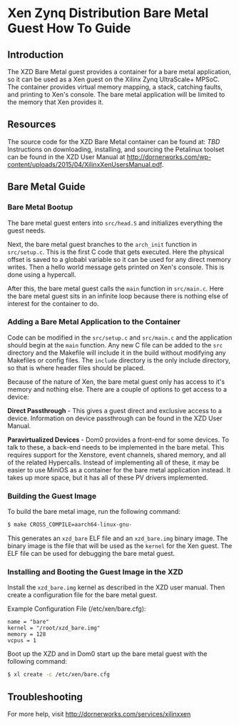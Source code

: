 # Xen Zynq Distribution Bare Metal Guest How To Guide

## Introduction
The XZD Bare Metal guest provides a container for a bare metal application, so it can be used as a Xen guest on the Xilinx Zynq UltraScale+ MPSoC. The container provides virtual memory mapping, a stack, catching faults, and printing to Xen's console. The bare metal application will be limited to the memory that Xen provides it.

## Resources
The source code for the XZD Bare Metal container can be found at: *TBD* 
Instructions on downloading, installing, and sourcing the Petalinux toolset can be found in the XZD User Manual at http://dornerworks.com/wp-content/uploads/2015/04/XilinxXenUsersManual.pdf.

## Bare Metal Guide

### Bare Metal Bootup
The bare metal guest enters into `src/head.S` and initializes everything the guest needs. 

Next, the bare metal guest branches to the `arch_init` function in `src/setup.c`. This is the first C code that gets executed. Here the physical offset is saved to a globabl variable so it can be used for any direct memory writes. Then a hello world message gets printed on Xen's console. This is done using a hypercall. 

After this, the bare metal guest calls the `main` function in `src/main.c`. Here the bare metal guest sits in an infinite loop because there is nothing else of interest for the container to do. 

### Adding a Bare Metal Application to the Container
Code can be modified in the `src/setup.c` and `src/main.c` and the application should begin at the `main` function. Any new C file can be added to the `src` directory and the Makefile will include it in the build without modifying any Makefiles or config files. The `include` directory is the only include directory, so that is where header files should be placed. 

Because of the nature of Xen, the bare metal guest only has access to it's memory and nothing else. There are a couple of options to get access to a device: 

**Direct Passthrough** - This gives a guest direct and exclusive access to a device. Information on device passthrough can be found in the XZD User Manual.

**Paravirtualized Devices** - Dom0 provides a front-end for some devices. To talk to these, a back-end needs to be implemented in the bare metal. This requires support for the Xenstore, event channels, shared memory, and all of the related Hypercalls. Instead of implementing all of these, it may be easier to use MiniOS as a container for the bare metal application instead. It takes up more space, but it has all of these PV drivers implemented.  

### Building the Guest Image
To build the bare metal image, run the following command:

```bash
$ make CROSS_COMPILE=aarch64-linux-gnu-
```

This generates an `xzd_bare` ELF file and an `xzd_bare.img` binary image. The binary image is the file that will be used as the `kernel` for the Xen guest. The ELF file can be used for debugging the bare metal guest. 

### Installing and Booting the Guest Image in the XZD
Install the `xzd_bare.img` kernel as described in the XZD user manual. Then create a configuration file for the bare metal guest.

Example Configuration File (/etc/xen/bare.cfg):
```
name = "bare"
kernel = "/root/xzd_bare.img"
memory = 128
vcpus = 1
```

Boot up the XZD and in Dom0 start up the bare metal guest with the following command:

```bash
$ xl create -c /etc/xen/bare.cfg
```

## Troubleshooting
For more help, visit http://dornerworks.com/services/xilinxxen
